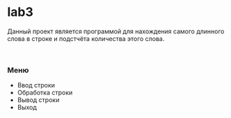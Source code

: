 # lab3
<p>Данный проект является программой для нахождения самого длинного слова в строке и подстчёта количества этого слова.</p>
<br>
<h3>Меню</h3>
<ul>
 <li>Ввод строки</li>
 <li>Обработка строки</li>
 <li>Вывод строки</li>
 <li>Выход</li>
</ul>
